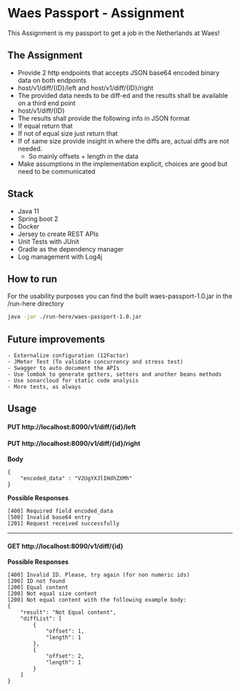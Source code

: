 # Waes Passport - Assignment
This Assignment is my passport to get a job in the Netherlands at Waes!

## The Assignment
- Provide 2 http endpoints that accepts JSON base64 encoded binary data on both endpoints
 - host/v1/diff/{ID}/left and host/v1/diff/{ID}/right
- The provided data needs to be diff-ed and the results shall be available on a third end point
 - host/v1/diff/{ID}
- The results shall provide the following info in JSON format
 - If equal return that
 - If not of equal size just return that
 - If of same size provide insight in where the diffs are, actual diffs are not needed.
   - So mainly offsets + length in the data
- Make assumptions in the implementation explicit, choices are good but need to be
communicated


## Stack
- Java 11
- Spring boot 2
- Docker
- Jersey to create REST APIs
- Unit Tests with JUnit
- Gradle as the dependency manager
- Log management with Log4j

## How to run
For the usability purposes you can find the built waes-passport-1.0.jar in the /run-here directory

```bash
java -jar ./run-here/waes-passport-1.0.jar
```

## Future improvements
```
- Externalize configuration (12Factor)
- JMeter Test (To validate concurrency and stress test)
- Swagger to auto document the APIs
- Use lombok to generate getters, setters and another beans methods
- Use sonarcloud for static code analysis
- More tests, as always
```

## Usage

#### PUT http://localhost:8090/v1/diff/{id}/left 
#### PUT http://localhost:8090/v1/diff/{id}/right

**Body**
```
{
	"encoded_data" : "V2UgYXJlIHdhZXMh"
}
```
**Possible Responses**

```
[400] Required field encoded_data
[500] Invalid base64 entry
[201] Request received successfully
```
___

#### GET http://localhost:8090/v1/diff/{id}

**Possible Responses**

```
[400] Invalid ID. Please, try again (for non numeric ids)
[200] ID not found
[200] Equal content
[200] Not equal size content
[200] Not equal content with the following example body:
{
    "result": "Not Equal content",
    "diffList": [
        {
            "offset": 1,
            "length": 1
        },
        {
            "offset": 2,
            "length": 1
        }
    ]
}
```
